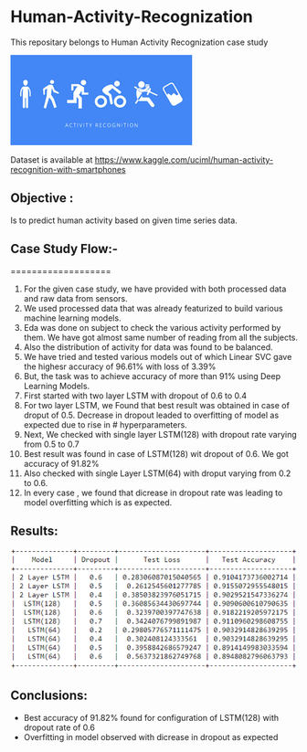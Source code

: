 # Human-Activity-Recognization
This repositary belongs to Human Activity Recognization case study

![HAR](/images/har.png)

Dataset is available at https://www.kaggle.com/uciml/human-activity-recognition-with-smartphones

## Objective :
Is to predict human activity based on given time series data.

## Case Study Flow:-
===================
1. For the given case study, we have provided with both processed data and raw data from sensors.
2. We used processed data that was already featurized to build various machine learning models.
3. Eda was done on subject to check the various activity performed by them. We have got almost same number of reading from all the subjects.
4. Also the distribution of activity for data was found to be balanced.
5. We have tried and tested various models out of which Linear SVC gave the highesr accuracy of 96.61% with loss of 3.39%
6. But, the task was to achieve accuracy of more than 91% using Deep Learning Models.
7. First started with two layer LSTM with dropout of 0.6 to 0.4
8. For two layer LSTM, we Found that best result was obtained in case of droput of 0.5. Decrease in dropout leaded to overfitting of model as expected due to rise in # hyperparameters.
9. Next, We checked with single layer LSTM(128) with dropout rate varying from 0.5 to 0.7
10. Best result was found in case of LSTM(128) wit dropout of 0.6. We got accuracy of 91.82%
11. Also checked with single Layer LSTM(64) with droput varying from 0.2 to 0.6.
12. In every case , we found that dicrease in dropout rate was leading to model overfitting which is as expected.

## Results:
![Results](/images/results.PNG)

## Conclusions:
* Best accuracy of 91.82% found for configuration of LSTM(128) with dropout rate of 0.6
* Overfitting in model observed with dicrease in dropout as expected
